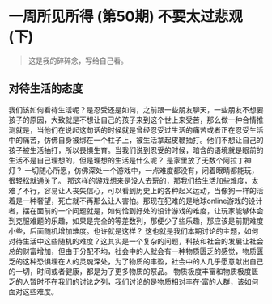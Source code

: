 # 一周所见所得 (第50期)  不要太过悲观 (下)

> 这是我的碎碎念，写给自己看。

## 对待生活的态度

我们该如何看待生活呢？是忍受还是如何，之前跟一些朋友聊天，一些朋友不想要孩子的原因，大致就是不想让自己的孩子来到这个世上来受苦，那么做一种合情推测就是，当他们在说起这句话的时候就是曾经忍受过生活的痛苦或者正在忍受生活中的痛苦，仿佛自身被绑在一个柱子上，被生活拿起皮鞭抽打。他们不想让自己的孩子被生活抽打，所以畏惧生育。当我们说到忍受的时候，暗含的语境就是眼前的生活不是自己理想的，但是理想的生活是什么呢？ 是家里放了无数个阿拉丁神灯？ 一切随心所愿，仿佛深处一个游戏中，一点难度都没有，闭着眼睛都能玩，很轻松就通关了。 那这样的游戏想来是没人去玩的，那我们给生活加些难度，太难了不行，容易让人丧失信心，可以看到历史上的各种起义运动，当像狗一样的活着是一种奢望，死亡就不再那么让人害怕。那现在犯难的是地球online游戏的设计者，摆在面前的一个问题就是，如何恰到好处的设计游戏的难度，让玩家能够体会到克服难题的乐趣，如果是完全的等差数列，那便少了些乐趣，那应该是前期难度小些，后面随机增加难度。也许就是这样？ 这也就是我们本期讨论的主题，如何对待生活中这些随机的难度？这其实是一个复杂的问题，科技和社会的发展让社会总的财富增加，但由于分配不均，社会中的人就会有一种物质匮乏的感觉，物质匮乏的这种恐惧埋在人的灵魂深处，为了物质的丰盈，社会中的人几乎愿意献出自己的一切，时间或者健康，都是为了更多物质的祭品。  物质极度丰富和物质极度匮乏的人暂时不在我们的讨论之列，我们讨论的是物质相对丰在·富的人群，该如何面对这些难度。

